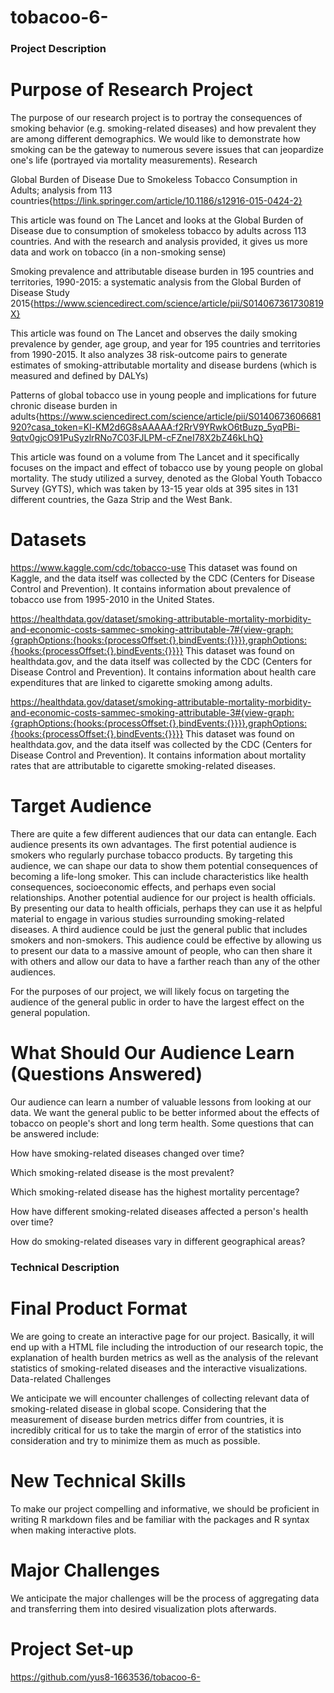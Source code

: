 # tobacoo-6-

### Project Description

# Purpose of Research Project

The purpose of our research project is to portray the consequences of smoking behavior (e.g. smoking-related diseases) and how prevalent they are among different demographics. We would like to demonstrate how smoking can be the gateway to numerous severe issues that can jeopardize one's life (portrayed via mortality measurements). 
Research

Global Burden of Disease Due to Smokeless Tobacco Consumption in Adults; analysis from 113 countries{https://link.springer.com/article/10.1186/s12916-015-0424-2}

This article was found on The Lancet and looks at the Global Burden of Disease due to consumption of smokeless tobacco by adults across 113 countries. And with the research and analysis provided, it gives us more data and work on tobacco (in a non-smoking sense)

Smoking prevalence and attributable disease burden in 195 countries and territories, 1990-2015: a systematic analysis from the Global Burden of Disease Study 2015{https://www.sciencedirect.com/science/article/pii/S014067361730819X}

This article was found on The Lancet and observes the daily smoking prevalence by gender, age group, and year for 195 countries and territories from 1990-2015. It also analyzes 38 risk-outcome pairs to generate estimates of smoking-attributable mortality and disease burdens (which is measured and defined by DALYs)

Patterns of global tobacco use in young people and implications for future chronic disease burden in adults{https://www.sciencedirect.com/science/article/pii/S0140673606681920?casa_token=Kl-KM2d6G8sAAAAA:f2RrV9YRwkO6tBuzp_5yqPBi-9qtv0gjcO91PuSyzlrRNo7C03FJLPM-cFZneI78X2bZ46kLhQ}

This article was found on a volume from The Lancet and it specifically focuses on the impact and effect of tobacco use by young people on global mortality. The study utilized a survey, denoted as the Global Youth Tobacco Survey (GYTS), which was taken by 13-15 year olds at 395 sites in 131 different countries, the Gaza Strip and the West Bank.

# Datasets

https://www.kaggle.com/cdc/tobacco-use
This dataset was found on Kaggle, and the data itself was collected by the CDC (Centers for Disease Control and Prevention). It contains information about prevalence of tobacco use from 1995-2010 in the United States. 

https://healthdata.gov/dataset/smoking-attributable-mortality-morbidity-and-economic-costs-sammec-smoking-attributable-7#{view-graph:{graphOptions:{hooks:{processOffset:{},bindEvents:{}}}},graphOptions:{hooks:{processOffset:{},bindEvents:{}}}}
This dataset was found on healthdata.gov, and the data itself was collected by the CDC (Centers for Disease Control and Prevention). It contains information about health care expenditures that are linked to cigarette smoking among adults. 

https://healthdata.gov/dataset/smoking-attributable-mortality-morbidity-and-economic-costs-sammec-smoking-attributable-3#{view-graph:{graphOptions:{hooks:{processOffset:{},bindEvents:{}}}},graphOptions:{hooks:{processOffset:{},bindEvents:{}}}}
This dataset was found on healthdata.gov, and the data itself was collected by the CDC (Centers for Disease Control and Prevention). It contains information about mortality rates that are attributable to cigarette smoking-related diseases. 

# Target Audience

There are quite a few different audiences that our data can entangle. Each audience presents its own advantages. The first potential audience is smokers who regularly purchase tobacco products. By targeting this audience, we can shape our data to show them potential consequences of becoming a life-long smoker. This can include characteristics like health consequences, socioeconomic effects, and perhaps even social relationships. Another potential audience for our project is health officials. By presenting our data to health officials, perhaps they can use it as helpful material to engage in various studies surrounding smoking-related diseases. A third audience could be just the general public that includes smokers and non-smokers. This audience could be effective by allowing us to present our data to a massive amount of people, who can then share it with others and allow our data to have a farther reach than any of the other audiences.

For the purposes of our project, we will likely focus on targeting the audience of the general public in order to have the largest effect on the general population.

# What Should Our Audience Learn (Questions Answered)

Our audience can learn a number of valuable lessons from looking at our data. We want the general public to be better informed about the effects of tobacco on people's short and long term health. Some questions that can be answered include:

How have smoking-related diseases changed over time?

Which smoking-related disease is the most prevalent?

Which smoking-related disease has the highest mortality percentage?

How have different smoking-related diseases affected a person's health over time?

How do smoking-related diseases vary in different geographical areas?

### Technical Description

# Final Product Format

We are going to create an interactive page for our project. Basically, it will end up with a HTML file including the introduction of our research topic, the explanation of health burden metrics as well as the analysis of the relevant statistics of smoking-related diseases and the interactive visualizations.
Data-related Challenges

We anticipate we will encounter challenges of collecting relevant data of smoking-related disease in global scope. Considering that the measurement of disease burden metrics differ from countries, it is incredibly critical for us to take the margin of error of the statistics into consideration and try to minimize them as much as possible.

# New Technical Skills

To make our project compelling and informative, we should be proficient in writing R markdown files and be familiar with the packages and R syntax when making interactive plots. 

# Major Challenges

We anticipate the major challenges will be the process of aggregating data and transferring them into desired visualization plots afterwards. 

# Project Set-up
https://github.com/yus8-1663536/tobacoo-6-
